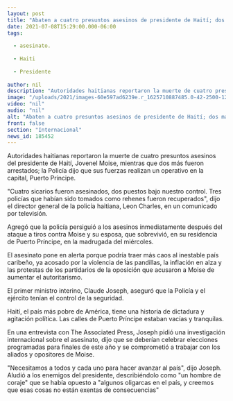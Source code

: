 ```yaml
---
layout: post
title: "Abaten a cuatro presuntos asesinos de presidente de Haití; dos más fueron detenidos"
date: 2021-07-08T15:29:00.000-06:00
tags:
  
  - asesinato.
  
  - Haiti
  
  - Presidente
  
author: nil
description: "Autoridades haitianas reportaron la muerte de cuatro presuntos asesinos del presidente de Haití, Jovenel Moise, mientras que dos más fueron arrestados."
image: "/uploads/2021/images-60e597ad6239e.r_1625710887485.0-42-2500-1293.jpeg"
video: "nil"
audio: "nil"
alt: "Abaten a cuatro presuntos asesinos de presidente de Haití; dos más fueron detenidos"
front: false
section: "Internacional"
news_id: 185452
---
```


Autoridades haitianas reportaron la muerte de cuatro presuntos asesinos del presidente de Haití, Jovenel Moise, mientras que dos más fueron arrestados; la Policía dijo que sus fuerzas realizan un operativo en la capital, Puerto Príncipe. 

"Cuatro sicarios fueron asesinados, dos puestos bajo nuestro control. Tres policías que habían sido tomados como rehenes fueron recuperados", dijo el director general de la policía haitiana, Leon Charles, en un comunicado por televisión. 

Agregó que la policía persiguió a los asesinos inmediatamente después del ataque a tiros contra Moise y su esposa, que sobrevivió, en su residencia de Puerto Príncipe, en la madrugada del miércoles. 

El asesinato pone en alerta porque podría traer más caos al inestable país caribeño, ya acosado por la violencia de las pandillas, la inflación en alza y las protestas de los partidarios de la oposición que acusaron a Moise de aumentar el autoritarismo. 

El primer ministro interino, Claude Joseph, aseguró que la Policía y el ejército tenían el control de la seguridad.

Haití, el país más pobre de América, tiene una historia de dictadura y agitación política. Las calles de Puerto Príncipe estaban vacías y tranquilas. 

En una entrevista con The Associated Press, Joseph pidió una investigación internacional sobre el asesinato, dijo que se deberían celebrar elecciones programadas para finales de este año y se comprometió a trabajar con los aliados y opositores de Moise. 

"Necesitamos a todos y cada uno para hacer avanzar al país", dijo Joseph. Aludió a los enemigos del presidente, describiéndolo como "un hombre de coraje" que se había opuesto a "algunos oligarcas en el país, y creemos que esas cosas no están exentas de consecuencias" 
